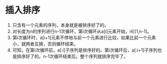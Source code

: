 # 插入排序

1. 只含有一个元素的序列，本身就是被排序好了的。
1. 对长度为n的序列进行n-1次循环，第i次循环从a[i]元素开始，i∈[1,n-1]。
1. 第i次循环时，a[i+1]元素不停地与前一个元素进行比较，如果比前一个元素小，就两者互换，否则循环结束。
1. 可知，在第i次循环前，a[:i]子序列是排序好的。第i次循环后，a[:i+1]子序列也是排序好了的。n-1次循环结束后。整个序列就排序完毕了。